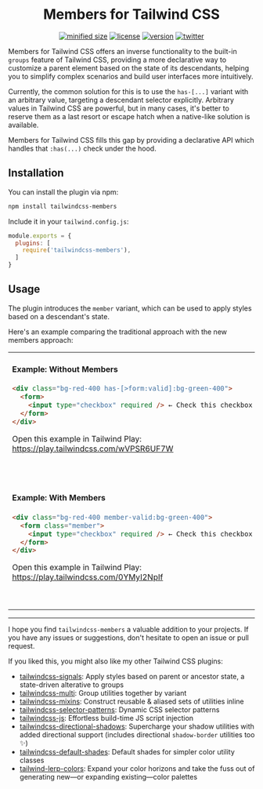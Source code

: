 <h1 align="center">Members for Tailwind CSS</h1>

<div align="center">

[![minified size](https://img.shields.io/bundlephobia/min/tailwindcss-members)](https://bundlephobia.com/package/tailwindcss-members)
[![license](https://img.shields.io/github/license/brandonmcconnell/tailwindcss-members?label=license)](https://github.com/brandonmcconnell/tailwindcss-members/blob/main/LICENSE)
[![version](https://img.shields.io/npm/v/tailwindcss-members)](https://www.npmjs.com/package/tailwindcss-members)
[![twitter](https://img.shields.io/twitter/follow/branmcconnell)](https://twitter.com/branmcconnell)

</div>

Members for Tailwind CSS offers an inverse functionality to the built-in `groups` feature of Tailwind CSS, providing a more declarative way to customize a parent element based on the state of its descendants, helping you to simplify complex scenarios and build user interfaces more intuitively.

Currently, the common solution for this is to use the `has-[...]` variant with an arbitrary value, targeting a descendant selector explicitly. Arbitrary values in Tailwind CSS are powerful, but in many cases, it's better to reserve them as a last resort or escape hatch when a native-like solution is available.

Members for Tailwind CSS fills this gap by providing a declarative API which handles that `:has(...)` check under the hood.

## Installation

You can install the plugin via npm:

```bash
npm install tailwindcss-members
```

Include it in your `tailwind.config.js`:

```js
module.exports = {
  plugins: [
    require('tailwindcss-members'),
  ]
}
```

## Usage

The plugin introduces the `member` variant, which can be used to apply styles based on a descendant's state.

Here's an example comparing the traditional approach with the new members approach:

<table><tr></tr><tr><td>

#### Example: Without Members
```html
<div class="bg-red-400 has-[>form:valid]:bg-green-400">
  <form>
    <input type="checkbox" required /> ← Check this checkbox
  </form>
</div>
```
Open this example in Tailwind Play: https://play.tailwindcss.com/wVPSR6UF7W

<br></td></tr><tr></tr><tr><td>

#### Example: With Members
```html
<div class="bg-red-400 member-valid:bg-green-400">
  <form class="member">
    <input type="checkbox" required /> ← Check this checkbox
  </form>
</div>
```
Open this example in Tailwind Play: https://play.tailwindcss.com/0YMyI2NpIf

<br></td></tr></table>

---

I hope you find `tailwindcss-members` a valuable addition to your projects. If you have any issues or suggestions, don't hesitate to open an issue or pull request.

If you liked this, you might also like my other Tailwind CSS plugins:
* [tailwindcss-signals](https://github.com/brandonmcconnell/tailwindcss-signals): Apply styles based on parent or ancestor state, a state-driven alterative to groups
* [tailwindcss-multi](https://github.com/brandonmcconnell/tailwindcss-multi): Group utilities together by variant
* [tailwindcss-mixins](https://github.com/brandonmcconnell/tailwindcss-mixins): Construct reusable & aliased sets of utilities inline
* [tailwindcss-selector-patterns](https://github.com/brandonmcconnell/tailwindcss-selector-patterns): Dynamic CSS selector patterns
* [tailwindcss-js](https://github.com/brandonmcconnell/tailwindcss-js): Effortless build-time JS script injection
* [tailwindcss-directional-shadows](https://github.com/brandonmcconnell/tailwindcss-directional-shadows): Supercharge your shadow utilities with added directional support (includes directional `shadow-border` utilities too ✨)
* [tailwindcss-default-shades](https://github.com/brandonmcconnell/tailwindcss-default-shades): Default shades for simpler color utility classes
* [tailwind-lerp-colors](https://github.com/brandonmcconnell/tailwind-lerp-colors): Expand your color horizons and take the fuss out of generating new—or expanding existing—color palettes